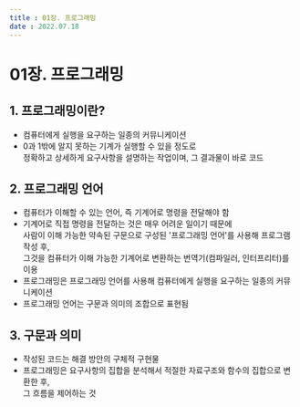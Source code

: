 ```yaml
---
title : 01장. 프로그래밍  
date : 2022.07.18
---
```


# 01장. 프로그래밍

## 1. 프로그래밍이란?
* 컴퓨터에게 실행을 요구하는 일종의 커뮤니케이션
* 0과 1밖에 알지 못하는 기계가 실행할 수 있을 정도로   
  정확하고 상세하게 요구사항을 설명하는 작업이며, 그 결과물이 바로 코드


## 2. 프로그래밍 언어
* 컴퓨터가 이해할 수 있는 언어, 즉 기계어로 명령을 전달해야 함
* 기계어로 직접 명령을 전달하는 것은 매우 어려운 일이기 때문에   
  사람이 이해 가능한 약속된 구문으로 구성된 '프로그래밍 언어'를 사용해 프로그램 작성 후,  
  그것을 컴퓨터가 이해 가능한 기계어로 변환하는 번역기(컴파일러, 인터프리터)를 이용
* 프로그래밍은 프로그래밍 언어를 사용해 컴퓨터에게 실행을 요구하는 일종의 커뮤니케이션
* 프로그래밍 언어는 구문과 의미의 조합으로 표현됨



## 3. 구문과 의미
* 작성된 코드는 해결 방안의 구체적 구현물
* 프로그래밍은 요구사항의 집합을 분석해서 적절한 자료구조와 함수의 집합으로 변환한 후,   
  그 흐름을 제어하는 것
